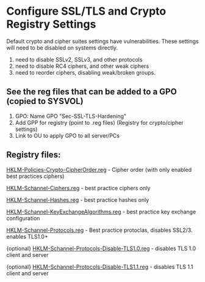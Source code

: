 # Configure SSL/TLS and Crypto Registry Settings
Default crypto and cipher suites settings have vulnerabilities. These settings will need to be disabled on systems directly.
1) need to disable SSLv2, SSLv3, and other protocols
2) need to disable RC4 ciphers, and other weak ciphers
3) need to reorder ciphers, disabling weak/broken groups.

## See the reg files that can be added to a GPO (copied to SYSVOL)
1) GPO: Name GPO "Sec-SSL-TLS-Hardening"
2) Add GPP for registry (point to .reg files) (Registry for crypto/cipher settings)
3) Link to OU to apply GPO to all server/PCs

## Registry files:
[HKLM-Policies-Crypto-CipherOrder.reg](https://raw.githubusercontent.com/robert-moses/fuzzy-octo-computing-machine/master/Sec-SSL-TLS-Hardening/HKLM-Policies-Crypto-CipherOrder.reg) - Cipher order (with only enabled best practices ciphers)

[HKLM-Schannel-Ciphers.reg](https://raw.githubusercontent.com/robert-moses/fuzzy-octo-computing-machine/master/Sec-SSL-TLS-Hardening/HKLM-Schannel-Ciphers.reg) - best practice ciphers only

[HKLM-Schannel-Hashes.reg](https://raw.githubusercontent.com/robert-moses/fuzzy-octo-computing-machine/master/Sec-SSL-TLS-Hardening/HKLM-Schannel-Hashes.reg) - best practice hashes only

[HKLM-Schannel-KeyExchangeAlgorithms.reg](https://raw.githubusercontent.com/robert-moses/fuzzy-octo-computing-machine/master/Sec-SSL-TLS-Hardening/HKLM-Schannel-KeyExchangeAlgorithms.reg) - best practice key exchange configuration

[HKLM-Schannel-Protocols.reg](https://raw.githubusercontent.com/robert-moses/fuzzy-octo-computing-machine/master/Sec-SSL-TLS-Hardening/HKLM-Schannel-Protocols.reg) - Best practice protoclas, disables SSL2/3. enables TLS1.0+

{optional} [HKLM-Schannel-Protocols-Disable-TLS1.0.reg](https://raw.githubusercontent.com/robert-moses/fuzzy-octo-computing-machine/master/Sec-SSL-TLS-Hardening/HKLM-Schannel-Protocols-Disable-TLS1.0.reg) - disables TLS 1.0 client and server

{optional} [HKLM-Schannel-Protocols-Disable-TLS1.1.reg](https://raw.githubusercontent.com/robert-moses/fuzzy-octo-computing-machine/master/Sec-SSL-TLS-Hardening/HKLM-Schannel-Protocols-Disable-TLS1.1.reg) - disables TLS 1.1 client and server
